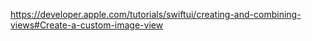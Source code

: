 https://developer.apple.com/tutorials/swiftui/creating-and-combining-views#Create-a-custom-image-view
